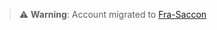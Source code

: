 > ⚠️ **Warning**: Account migrated to [Fra-Saccon](https://github.com/Fra-Saccon)

<!---
FraSacc/FraSacc is a ✨ special ✨ repository because its `README.md` (this file) appears on your GitHub profile.
You can click the Preview link to take a look at your changes.
--->
